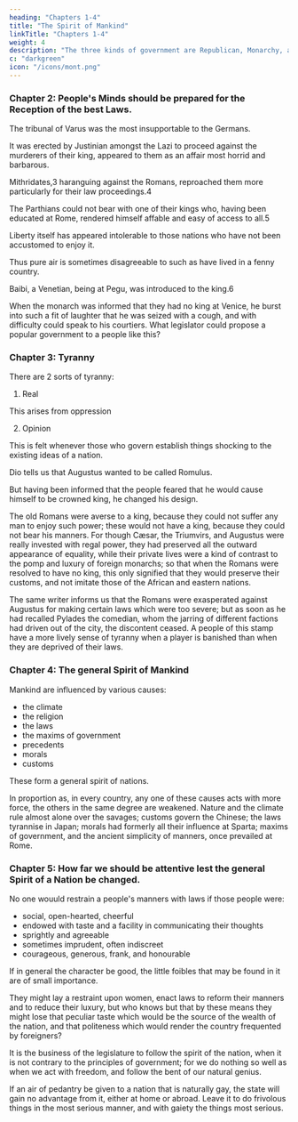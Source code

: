 ```yaml
---
heading: "Chapters 1-4"
title: "The Spirit of Mankind"
linkTitle: "Chapters 1-4"
weight: 4
description: "The three kinds of government are Republican, Monarchy, and Despotism"
c: "darkgreen"
icon: "/icons/mont.png"
---
```



### Chapter 2: People's Minds should be prepared for the Reception of the best Laws. 

The tribunal of Varus was the most insupportable to the Germans.

It was erected by Justinian amongst the Lazi to proceed against the murderers of their king, appeared to them as an affair most horrid and barbarous. 

Mithridates,3 haranguing against the Romans, reproached them more particularly for their law proceedings.4 

The Parthians could not bear with one of their kings who, having been educated at Rome, rendered himself affable and easy of access to all.5 

Liberty itself has appeared intolerable to those nations who have not been accustomed to enjoy it. 

Thus pure air is sometimes disagreeable to such as have lived in a fenny country.

Baibi, a Venetian, being at Pegu, was introduced to the king.6 

When the monarch was informed that they had no king at Venice, he burst into such a fit of laughter that he was seized with a cough, and with difficulty could speak to his courtiers. What legislator could propose a popular government to a people like this?


### Chapter 3: Tyranny

There are 2 sorts of tyranny:

1. Real

This arises from oppression


2. Opinion

This is felt whenever those who govern establish things shocking to the existing ideas of a nation.

Dio tells us that Augustus wanted to be called Romulus.

But having been informed that the people feared that he would cause himself to be crowned king, he changed his design.

The old Romans were averse to a king, because they could not suffer any man to enjoy such power; these would not have a king, because they could not bear his manners. For though Cæsar, the Triumvirs, and Augustus were really invested with regal power, they had preserved all the outward appearance of equality, while their private lives were a kind of contrast to the pomp and luxury of foreign monarchs; so that when the Romans were resolved to have no king, this only signified that they would preserve their customs, and not imitate those of the African and eastern nations.

The same writer informs us that the Romans were exasperated against Augustus for making certain laws which were too severe; but as soon as he had recalled Pylades the comedian, whom the jarring of different factions had driven out of the city, the discontent ceased. A people of this stamp have a more lively sense of tyranny when a player is banished than when they are deprived of their laws.

### Chapter 4: The general Spirit of Mankind

Mankind are influenced by various causes:

- the climate
- the religion
- the laws
- the maxims of government
- precedents
- morals
- customs

These form a general spirit of nations.

In proportion as, in every country, any one of these causes acts with more force, the others in the same degree are weakened. Nature and the climate rule almost alone over the savages; customs govern the Chinese; the laws tyrannise in Japan; morals had formerly all their influence at Sparta; maxims of government, and the ancient simplicity of manners, once prevailed at Rome.


### Chapter 5: How far we should be attentive lest the general Spirit of a Nation be changed. 


No one wouuld restrain a people's manners with laws if those people were:
- social, open-hearted, cheerful
- endowed with taste and a facility in communicating their thoughts
- sprightly and agreeable
- sometimes imprudent, often indiscreet
- courageous, generous, frank, and honourable 

 <!-- unless he would lay a constraint on their virtues.  -->

If in general the character be good, the little foibles that may be found in it are of small importance.

They might lay a restraint upon women, enact laws to reform their manners and to reduce their luxury, but who knows but that by these means they might lose that peculiar taste which would be the source of the wealth of the nation, and that politeness which would render the country frequented by foreigners?

It is the business of the legislature to follow the spirit of the nation, when it is not contrary to the principles of government; for we do nothing so well as when we act with freedom, and follow the bent of our natural genius.

If an air of pedantry be given to a nation that is naturally gay, the state will gain no advantage from it, either at home or abroad. Leave it to do frivolous things in the most serious manner, and with gaiety the things most serious.

